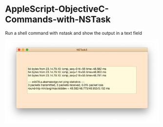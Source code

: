 # AppleScript-ObjectiveC-Commands-with-NSTask
Run a shell command with nstask and show the output in a text field

![Alt text](https://github.com/jonathanburgossaldivia/AppleScript-ObjectiveC-Commands-with-NSTask/blob/master/preview.png?raw=true "preview")
